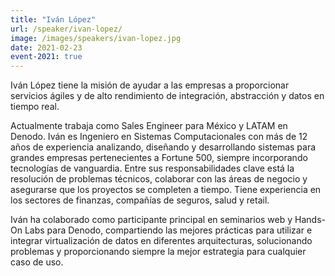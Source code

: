 ```yaml
---
title: "Iván López"
url: /speaker/ivan-lopez/
image: /images/speakers/ivan-lopez.jpg
date: 2021-02-23
event-2021: true
---
```


Iván López tiene la misión de ayudar a las empresas a proporcionar servicios ágiles y de alto rendimiento de integración, abstracción y datos en tiempo real. 

Actualmente trabaja como Sales Engineer para México y LATAM en Denodo. Iván es Ingeniero en Sistemas Computacionales con más de 12 años de experiencia analizando, diseñando y desarrollando sistemas para grandes empresas pertenecientes a Fortune 500, siempre incorporando tecnologías de vanguardia. Entre sus responsabilidades clave está la resolución de problemas técnicos, colaborar con las áreas de negocio y asegurarse que los proyectos se completen a tiempo. Tiene experiencia en los sectores de finanzas, compañías de seguros, salud y retail.

Iván ha colaborado como participante principal en seminarios web y Hands-On Labs para Denodo, compartiendo las mejores prácticas para utilizar e integrar virtualización de datos en diferentes arquitecturas, solucionando problemas y proporcionando siempre la mejor estrategia para cualquier caso de uso.